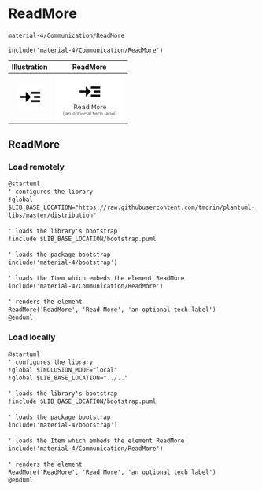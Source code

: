 # ReadMore


```text
material-4/Communication/ReadMore
```

```text
include('material-4/Communication/ReadMore')
```



| Illustration | ReadMore |
| :---: | :---: |
| ![illustration for Illustration](../../material-4/Communication/ReadMore.png) | ![illustration for ReadMore](../../material-4/Communication/ReadMore.Local.png) |




## ReadMore

### Load remotely
```plantuml
@startuml
' configures the library
!global $LIB_BASE_LOCATION="https://raw.githubusercontent.com/tmorin/plantuml-libs/master/distribution"

' loads the library's bootstrap
!include $LIB_BASE_LOCATION/bootstrap.puml

' loads the package bootstrap
include('material-4/bootstrap')

' loads the Item which embeds the element ReadMore
include('material-4/Communication/ReadMore')

' renders the element
ReadMore('ReadMore', 'Read More', 'an optional tech label')
@enduml
```

### Load locally
```plantuml
@startuml
' configures the library
!global $INCLUSION_MODE="local"
!global $LIB_BASE_LOCATION="../.."

' loads the library's bootstrap
!include $LIB_BASE_LOCATION/bootstrap.puml

' loads the package bootstrap
include('material-4/bootstrap')

' loads the Item which embeds the element ReadMore
include('material-4/Communication/ReadMore')

' renders the element
ReadMore('ReadMore', 'Read More', 'an optional tech label')
@enduml
```


